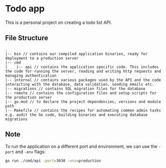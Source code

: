 # Todo app

This is a personal project on creating a todo list API.

## File Structure

```
.
|-- bin // contains our compiled application binaries, ready for deployment to a production server
|-- cmd
|    |-- api // contains the application specific code. This includes the code for running the server, reading and writing http requests and managing authentication
|-- internal // contains various packages used by the API and the code interacting with the database, data validation, sending emails etc.
|-- migrations // contains SQL migration files for the database
|-- remote // contains the configuration files and setup scripts for the production server
|-- go.mod // to declare the project dependencies, versions and module path
|-- Makefile // contains the recipes for automating common admin tasks e.g. audit the Go code, building binaries and executing database migrations
```

## Note

To run the application on a different port and environment, we can use the `-port` and `-env` flags:

```bash
go run ./cmd/api -port=3030 -env=production
```
